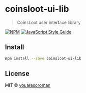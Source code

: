 # coinsloot-ui-lib

> CoinsLoot user interface library

[![NPM](https://img.shields.io/npm/v/coinsloot-ui-lib.svg)](https://www.npmjs.com/package/coinsloot-ui-lib) [![JavaScript Style Guide](https://img.shields.io/badge/code_style-standard-brightgreen.svg)](https://standardjs.com)

## Install

```bash
npm install --save coinsloot-ui-lib
```

## License

MIT © [youaresoroman](https://github.com/youaresoroman)
